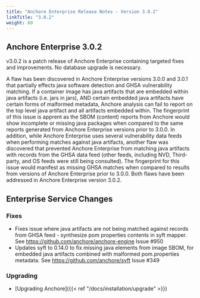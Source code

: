 ```yaml
---
title: "Anchore Enterprise Release Notes - Version 3.0.2"
linkTitle: "3.0.2"
weight: 60
---
```


## Anchore Enterprise 3.0.2

v3.0.2 is a patch release of Anchore Enterprise containing targeted fixes and improvements. No database upgrade is necessary.

A flaw has been discovered in Anchore Enterprise versions 3.0.0 and 3.0.1 that partially effects java software detection and GHSA vulnerability matching.  If a container image has java artifacts that are embedded within java artifacts (i.e. jars in jars), AND certain embedded java artifacts have certain forms of malformed metadata, Anchore analysis can fail to report on the top level java artifact and all artifacts embedded within.  The fingerprint of this issue is apprent as the SBOM (content) reports from Anchore would show incomplete or missing java packages when compared to the same reports generated from Anchore Enterprise versions prior to 3.0.0.  In addition, while Anchore Enterprise uses several vulnerability data feeds when performing matches against java artifacts, another flaw was discovered that prevented Anchore Enterprise from matching java artifacts with records from the GHSA data feed (other feeds, including NVD, Third-party, and OS feeds were still being consulted).  The fingerprint for this issue would manifest as missing GHSA matches when compared to results from versions of Anchore Enterprise prior to 3.0.0.  Both flaws have been addressed in Anchore Enterprise version 3.0.2.

## Enterprise Service Changes

### Fixes
+ Fixes issue where java artifacts are not being matched against records from GHSA feed - synthesize pom properties contents in syft mapper. See https://github.com/anchore/anchore-engine Issue #950
+ Updates syft to 0.14.0 to fix missing java elements from image SBOM, for embedded java artifacts combined with malformed pom.properties metadata. See https://github.com/anchore/syft Issue #349

### Upgrading

* [Upgrading Anchore]({{< ref "/docs/installation/upgrade" >}})

